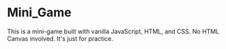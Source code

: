 # Mini_Game

This is a mini-game built with vanilla JavaScript, HTML, and CSS. No HTML Canvas involved. It's just for practice.

